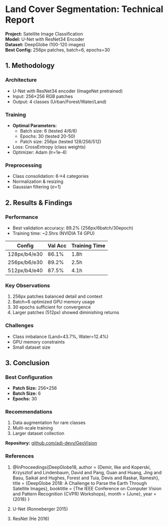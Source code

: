 # Land Cover Segmentation: Technical Report

**Project:** Satellite Image Classification  
**Model:** U-Net with ResNet34 Encoder  
**Dataset:** DeepGlobe (100-120 images)  
**Best Config:** 256px patches, batch=6, epochs=30  


## 1. Methodology

### Architecture
- U-Net with ResNet34 encoder (ImageNet pretrained)
- Input: 256×256 RGB patches
- Output: 4 classes (Urban/Forest/Water/Land)

### Training
- **Optimal Parameters:**
  - Batch size: 6 (tested 4/6/8)
  - Epochs: 30 (tested 20-50)
  - Patch size: 256px (tested 128/256/512)
- Loss: CrossEntropy (class weights)
- Optimizer: Adam (lr=1e-4)

### Preprocessing
- Class consolidation: 6→4 categories
- Normalization & resizing
- Gaussian filtering (σ=1)


## 2. Results & Findings

### Performance
- Best validation accuracy: 89.2% (256px/6batch/30epoch)
- Training time: ~2.5hrs (NVIDIA T4 GPU)

| Config        | Val Acc | Training Time |
|---------------|---------|---------------|
| 128px/b4/e30  | 86.1%   | 1.8h          |
| 256px/b6/e30  | 89.2%   | 2.5h          | 
| 512px/b4/e40  | 87.5%   | 4.1h          |

### Key Observations
1. 256px patches balanced detail and context
2. Batch=6 optimized GPU memory usage
3. 30 epochs sufficient for convergence
4. Larger patches (512px) showed diminishing returns

### Challenges
- Class imbalance (Land=43.7%, Water=12.4%)
- GPU memory constraints
- Small dataset size

## 3. Conclusion

### Best Configuration
- **Patch Size:** 256×256  
- **Batch Size:** 6  
- **Epochs:** 30  

### Recommendations
1. Data augmentation for rare classes
2. Multi-scale training
3. Larger dataset collection

**Repository:** [github.com/adi-devv/GeoVision](https://github.com/adi-devv/GeoVision)

### References
1. @InProceedings{DeepGlobe18,
 author = {Demir, Ilke and Koperski, Krzysztof and Lindenbaum, David and Pang, Guan and Huang, Jing and Basu, Saikat and Hughes, Forest and Tuia, Devis and Raskar, Ramesh},
 title = {DeepGlobe 2018: A Challenge to Parse the Earth Through Satellite Images},
 booktitle = {The IEEE Conference on Computer Vision and Pattern Recognition (CVPR) Workshops},
 month = {June},
 year = {2018}
}

2. U-Net (Ronneberger 2015)
3. ResNet (He 2016)

